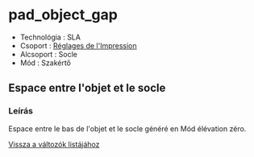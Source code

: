 # pad\_object\_gap

* Technológia : SLA
* Csoport : [Réglages de l'Impression](../sla_printer/sla_parameters.md)
* Alcsoport : Socle
* Mód : Szakértő

## Espace entre l'objet et le socle

### Leírás

Espace entre le bas de l'objet et le socle généré en Mód élévation zéro.

[Vissza a változók listájához](variable_list.md)

